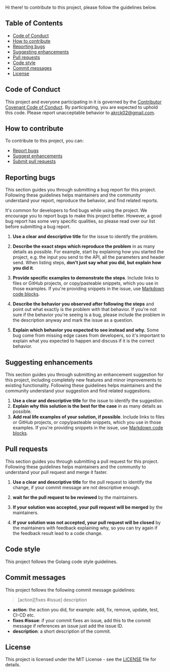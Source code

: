 Hi there! to contribute to this project, please follow the guidelines below.

## Table of Contents

- [Code of Conduct](#code-of-conduct)
- [How to contribute](#how-to-contribute)
- [Reporting bugs](#reporting-bugs)
- [Suggesting enhancements](#suggesting-enhancements)
- [Pull requests](#pull-requests)
- [Code style](#code-style)
- [Commit messages](#commit-messages)
- [License](#license)


## Code of Conduct

This project and everyone participating in it is governed by the [Contributor Covenant Code of Conduct](CODE_OF_CONDUCT.md). By participating, you are expected to uphold this code. Please report unacceptable behavior to akrck02@gmail.com.

## How to contribute

To contribute to this project, you can:

- [Report bugs](#reporting-bugs)
- [Suggest enhancements](#suggesting-enhancements)
- [Submit pull requests](#pull-requests)

## Reporting bugs

This section guides you through submitting a bug report for this project. Following these guidelines helps maintainers and the community understand your report, reproduce the behavior, and find related reports.

It's common for developers to find bugs while using the project. We encourage you to report bugs to make this project better. However, a good bug report has some very specific qualities, so please read over our list before submitting a bug report.

1. **Use a clear and descriptive title** for the issue to identify the problem.
2. **Describe the exact steps which reproduce the problem** in as many details as possible. For example, start by explaining how you started the project, e.g. the input you send to the API, all the parameters and header send. When listing steps, **don't just say what you did, but explain how you did it**. 

3. **Provide specific examples to demonstrate the steps**. Include links to files or GitHub projects, or copy/pasteable snippets, which you use in those examples. If you're providing snippets in the issue, use [Markdown code blocks](https://help.github.com/articles/markdown-basics/#multiple-lines).

4. **Describe the behavior you observed after following the steps** and point out what exactly is the problem with that behavior. If you're not sure if the behavior you're seeing is a bug, please include the problem in the description anyway and mark the issue as a question.

5. **Explain which behavior you expected to see instead and why.** Some bug come from missing edge cases from developers, so it's important to explain what you expected to happen and discuss if it is the correct behavior.

## Suggesting enhancements

This section guides you through submitting an enhancement suggestion for this project, including completely new features and minor improvements to existing functionality. Following these guidelines helps maintainers and the community understand your suggestion and find related suggestions.

1. **Use a clear and descriptive title** for the issue to identify the suggestion.
2. **Explain why this solution is the best for the case** in as many details as possible.
3. **Add real life examples of your solution, if possible**. Include links to files or GitHub projects, or copy/pasteable snippets, which you use in those examples. If you're providing snippets in the issue, use [Markdown code blocks](https://help.github.com/articles/markdown-basics/#multiple-lines).

## Pull requests

This section guides you through submitting a pull request for this project. Following these guidelines helps maintainers and the community to understand your pull request and merge it faster.

1. **Use a clear and descriptive title** for the pull request to identify the change, if your commit message are not descriptive enough.
2. **wait for the pull request to be reviewed** by the maintainers.

3. **If your solution was accepted, your pull request will be merged** by the maintainers.

4. **If your solution was not accepted, your pull request will be closed** by the maintainers with feedback explaining why, so you can try again if the feedback result lead to a code change.

## Code style

This project follows the Golang code style guidelines.

## Commit messages

This project follows the following commit message guidelines:

> [action][fixes #issue] description

- **action**: the action you did, for example: add, fix, remove, update, test, CI-CD etc.
- **fixes #issue**: if your commit fixes an issue, add this to the commit message if references an issue just add the issue ID.
- **description**: a short description of the commit.

## License
This project is licensed under the MIT License - see the [LICENSE](LICENSE) file for details.
